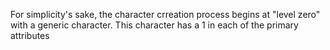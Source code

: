 For simplicity's sake, the character crreation process begins at "level zero" with a generic character. This character has a 1 in each of the primary attributes